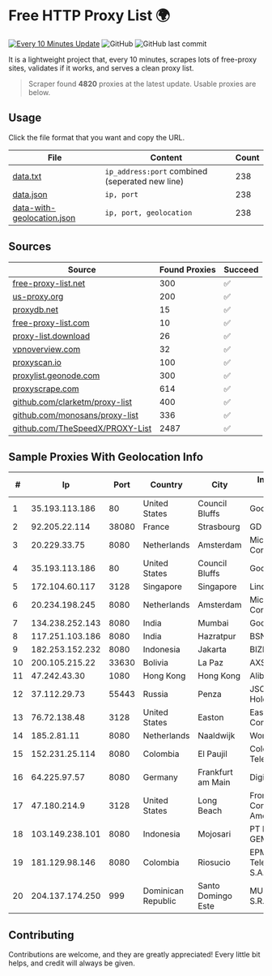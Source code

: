
# Free HTTP Proxy List 🌍

[![Every 10 Minutes Update](https://github.com/mertguvencli/http-proxy-list/actions/workflows/main.yml/badge.svg?branch=main)](https://github.com/mertguvencli/http-proxy-list/actions/workflows/main.yml)
![GitHub](https://img.shields.io/github/license/mertguvencli/http-proxy-list)
![GitHub last commit](https://img.shields.io/github/last-commit/mertguvencli/http-proxy-list)

It is a lightweight project that, every 10 minutes, scrapes lots of free-proxy sites, validates if it works, and serves a clean proxy list.


> Scraper found **4820** proxies at the latest update. Usable proxies are below.

## Usage

Click the file format that you want and copy the URL.


|File|Content|Count|
|----|-------|-----|
|[data.txt](https://raw.githubusercontent.com/mertguvencli/http-proxy-list/main/proxy-list/data.txt)|`ip_address:port` combined (seperated new line)|238|
|[data.json](https://raw.githubusercontent.com/mertguvencli/http-proxy-list/main/proxy-list/data.json)|`ip, port`|238|
|[data-with-geolocation.json](https://raw.githubusercontent.com/mertguvencli/http-proxy-list/main/proxy-list/data-with-geolocation.json)|`ip, port, geolocation`|238|

## Sources

|Source|Found Proxies|Succeed|
|------|-------------|-------|
|[free-proxy-list.net](https://free-proxy-list.net)|300|✅|
|[us-proxy.org](https://www.us-proxy.org)|200|✅|
|[proxydb.net](http://proxydb.net)|15|✅|
|[free-proxy-list.com](https://free-proxy-list.com/?page=&port=&type%5B%5D=http&type%5B%5D=https&up_time=0&search=Search)|10|✅|
|[proxy-list.download](https://www.proxy-list.download/HTTP)|26|✅|
|[vpnoverview.com](https://vpnoverview.com/privacy/anonymous-browsing/free-proxy-servers)|32|✅|
|[proxyscan.io](https://www.proxyscan.io)|100|✅|
|[proxylist.geonode.com](https://proxylist.geonode.com/api/proxy-list?limit=300&page=1&sort_by=lastChecked&sort_type=desc&protocols=http,https)|300|✅|
|[proxyscrape.com](https://api.proxyscrape.com/v2/?request=displayproxies&protocol=http&timeout=10000&country=all&ssl=all&anonymity=all)|614|✅|
|[github.com/clarketm/proxy-list](https://raw.githubusercontent.com/clarketm/proxy-list/master/proxy-list-raw.txt)|400|✅|
|[github.com/monosans/proxy-list](https://raw.githubusercontent.com/monosans/proxy-list/main/proxies/http.txt)|336|✅|
|[github.com/TheSpeedX/PROXY-List](https://raw.githubusercontent.com/TheSpeedX/PROXY-List/master/http.txt)|2487|✅|


## Sample Proxies With Geolocation Info

|#|Ip|Port|Country|City|Internet Service Provider|
|-|--|----|-------|----|-------------------------|
|1|35.193.113.186|80|United States|Council Bluffs|Google LLC|
|2|92.205.22.114|38080|France|Strasbourg|GD MASS Network|
|3|20.229.33.75|8080|Netherlands|Amsterdam|Microsoft Corporation|
|4|35.193.113.186|80|United States|Council Bluffs|Google LLC|
|5|172.104.60.117|3128|Singapore|Singapore|Linode, LLC|
|6|20.234.198.245|8080|Netherlands|Amsterdam|Microsoft Corporation|
|7|134.238.252.143|8080|India|Mumbai|Google LLC|
|8|117.251.103.186|8080|India|Hazratpur|BSNL Internet|
|9|182.253.152.232|8080|Indonesia|Jakarta|BIZNET|
|10|200.105.215.22|33630|Bolivia|La Paz|AXS Bolivia S. A.|
|11|47.242.43.30|1080|Hong Kong|Hong Kong|Alibaba.com LLC|
|12|37.112.29.73|55443|Russia|Penza|JSC "ER-Telecom Holding"|
|13|76.72.138.48|3128|United States|Easton|Easton Utilities Commission|
|14|185.2.81.11|8080|Netherlands|Naaldwijk|WorldStream B.V.|
|15|152.231.25.114|8080|Colombia|El Paujil|Colombiatel Telecomunicaciones|
|16|64.225.97.57|8080|Germany|Frankfurt am Main|DigitalOcean, LLC|
|17|47.180.214.9|3128|United States|Long Beach|Frontier Communications of America, Inc.|
|18|103.149.238.101|8080|Indonesia|Mojosari|PT BITNIAGA CIPTA GEMILANG|
|19|181.129.98.146|8080|Colombia|Riosucio|EPM Telecomunicaciones S.A. E.S.P.|
|20|204.137.174.250|999|Dominican Republic|Santo Domingo Este|MUNDO1TELECOM, S.R.L.|



## Contributing

Contributions are welcome, and they are greatly appreciated! Every
little bit helps, and credit will always be given.

